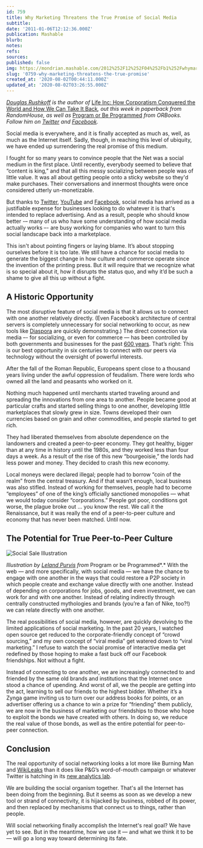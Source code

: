 ```yaml
---
id: 759
title: Why Marketing Threatens the True Promise of Social Media
subtitle: 
date: '2011-01-06T12:12:36.000Z'
publication: Mashable
blurb: 
notes: 
refs: 
sources: 
published: false
img: https://mondrian.mashable.com/2012%252F12%252F04%252Fb1%252Fwhymarketin.chr.jpg%252F950x534__filters%253Aquality%252880%2529.jpg
slug: '0759-why-marketing-threatens-the-true-promise'
created_at: '2020-08-02T00:44:11.000Z'
updated_at: '2020-08-02T03:26:55.000Z'
---
```

*[Douglas Rushkoff](http://rushkoff.com) is the author of* [Life Inc: How Corporatism Conquered the World and How We Can Take It Back](http://www.amazon.com/Life-Inc-Corporatism-Conquered-World/dp/0812978501)*, out this week in paperback from RandomHouse, as well as* [Program or Be Programmed](http://www.orbooks.com/our-books/program/) *from ORBooks. Follow him on [Twitter](http://twitter.com/#!/rushkoff) and [Facebook](http://facebook.com/DouglasRushkoff).*

Social media is everywhere, and it is finally accepted as much as, well, as much as the Internet itself. Sadly, though, in reaching this level of ubiquity, we have ended up surrendering the real promise of this medium.

I fought for so many years to convince people that the Net was a social medium in the first place. Until recently, everybody seemed to believe that “content is king,” and that all this messy socializing between people was of little value. It was all about getting people onto a sticky website so they'd make purchases. Their conversations and innermost thoughts were once considered utterly un-monetizable.

But thanks to [Twitter](https://mashable.com/category/twitter/), [YouTube](https://mashable.com/category/youtube/) and [Facebook](https://mashable.com/category/faceobok), social media has arrived as a justifiable expense for businesses looking to do whatever it is that's intended to replace advertising. And as a result, people who should know better -– many of us who have some understanding of how social media actually works –- are busy working for companies who want to turn this social landscape back into a marketplace.

This isn't about pointing fingers or laying blame. It’s about stopping ourselves before it is too late. We still have a chance for social media to generate the biggest change in how culture and commerce operate since the invention of the printing press. But it will require that we recognize what is so special about it, how it disrupts the status quo, and why it’d be such a shame to give all this up without a fight.

## A Historic Opportunity

The most disruptive feature of social media is that it allows us to connect with one another relatively directly. (Even Facebook’s architecture of central servers is completely unnecessary for social networking to occur, as new tools like [Diaspora](https://mashable.com/category/diaspora/) are quickly demonstrating.) The direct connection via media –- for socializing, or even for commerce — has been controlled by both governments and businesses for the past [600 years](http://en.wikipedia.org/wiki/Printing_press). That’s right: This is our best opportunity in six centuries to connect with our peers via technology without the oversight of powerful interests.

After the fall of the Roman Republic, Europeans spent close to a thousand years living under the awful oppression of feudalism. There were lords who owned all the land and peasants who worked on it.

Nothing much happened until merchants started traveling around and spreading the innovations from one area to another. People became good at particular crafts and started selling things to one another, developing little marketplaces that slowly grew in size. Towns developed their own currencies based on grain and other commodities, and people started to get rich.

They had liberated themselves from absolute dependence on the landowners and created a peer-to-peer economy. They got healthy, bigger than at any time in history until the 1980s, and they worked less than four days a week. As a result of the rise of this new “bourgeoisie,” the lords had less power and money. They decided to crash this new economy.

Local moneys were declared illegal; people had to borrow “coin of the realm” from the central treasury. And if that wasn’t enough, local business was also stifled. Instead of working for themselves, people had to become “employees” of one of the king’s officially sanctioned monopolies — what we would today consider “corporations.” People got poor, conditions got worse, the plague broke out ... you know the rest. We call it the Renaissance, but it was really the end of a peer-to-peer culture and economy that has never been matched. Until now.

## The Potential for True Peer-to-Peer Culture

![](https://mondrian.mashable.com/wp-content%252Fuploads%252F2011%252F01%252Fsocial-sale-640.jpg%252Ffull-fit-in__1200x2000.jpg?signature=hVZ5P5Hy28sRv7r8s81r5KOMjxk=&source=http%3A%2F%2Fmashable.com "Social Sale Illustration")

*Illustration by [Leland Purvis](http://lelandpurvis.com/) from* Program or be Programmed*.*
With the web — and more specifically, with social media — we have the chance to engage with one another in the ways that could restore a P2P society in which people create and exchange value directly with one another. Instead of depending on corporations for jobs, goods, and even investment, we can work for and with one another. Instead of relating indirectly through centrally constructed mythologies and brands (you’re a fan of Nike, too?!) we can relate directly with one another.

The real possibilities of social media, however, are quickly devolving to the limited applications of social marketing. In the past 20 years, I watched open source get reduced to the corporate-friendly concept of “crowd sourcing,” and my own concept of “viral media” get watered down to “viral marketing.” I refuse to watch the social promise of interactive media get redefined by those hoping to make a fast buck off our Facebook friendships. Not without a fight.

Instead of connecting to one another, we are increasingly connected to and friended by the same old brands and institutions that the Internet once stood a chance of upending. And worst of all, we the people are getting into the act, learning to sell our friends to the highest bidder. Whether it’s a Zynga game inviting us to turn over our address books for points, or an advertiser offering us a chance to win a prize for “friending” them publicly, we are now in the business of marketing our friendships to those who hope to exploit the bonds we have created with others. In doing so, we reduce the real value of those bonds, as well as the entire potential for peer-to-peer connection.

## Conclusion

The real opportunity of social networking looks a lot more like Burning Man and [WikiLeaks](https://mashable.com/tag/WikiLeak) than it does like P&G’s word-of-mouth campaign or whatever Twitter is hatching in its [new analytics lab](https://mashable.com/2010/11/17/twitter-analytics/).

We are building the social organism together. That's all the Internet has been doing from the beginning. But it seems as soon as we develop a new tool or strand of connectivity, it is hijacked by business, robbed of its power, and then replaced by mechanisms that connect us to things, rather than people.

Will social networking finally accomplish the Internet's real goal? We have yet to see. But in the meantime, how we use it — and what we think it to be — will go a long way toward determining its fate.
